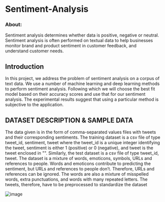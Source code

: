 # Sentiment-Analysis

### About: 
Sentiment analysis determines whether data is positive, negative or neutral. Sentiment analysis is often performed on textual data to help businesses monitor brand and product sentiment in customer feedback, and understand customer needs.


## Introduction

In this project, we address the problem of sentiment analysis on a corpus of text data. We use a number of machine learning and deep learning methods to perform sentiment analysis. Following which we will choose the best fit model based on their accuracy scores and use that for our sentiment analysis. The experimental results suggest that using a particular method is subjective to the application.

## DATASET DESCRIPTION & SAMPLE DATA
The data given is in the form of comma-separated values files with tweets and their
corresponding sentiments. The training dataset is a csv file of type tweet_id, sentiment, tweet
where the tweet_id is a unique integer identifying the tweet, sentiment is either 1 (positive) or
0 (negative), and tweet is the tweet enclosed in "". Similarly, the test dataset is a csv file of
type tweet_id, tweet.
The dataset is a mixture of words, emoticons, symbols, URLs and references to people.
Words and emoticons contribute to predicting the sentiment, but URLs and references to
people don’t. Therefore, URLs and references can be ignored. The words are also a mixture
of misspelled words, extra punctuations, and words with many repeated letters. The tweets,
therefore, have to be preprocessed to standardize the dataset

![image](https://user-images.githubusercontent.com/72199738/135661532-ea0c08fe-8671-4bce-888b-41102105a68f.png)
